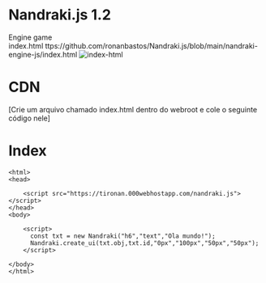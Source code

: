 # Nandraki.js 1.2
Engine game </br>
index.html ttps://github.com/ronanbastos/Nandraki.js/blob/main/nandraki-engine-js/index.html
<img src="https://i.ibb.co/k6pMWgQ/index-html.png" alt="index-html" border="0"></br>

# CDN 

***<script src= "https://tironan.000webhostapp.com/nandraki.js" ></script>***


[Crie um arquivo chamado index.html dentro do webroot e cole o seguinte código nele]

# **Index**

   <!DOCTYPE html>
    <html>
    <head>

        <script src="https://tironan.000webhostapp.com/nandraki.js"></script>
    </head>
    <body>

        <script>
          const txt = new Nandraki("h6","text","Ola mundo!");
          Nandraki.create_ui(txt.obj,txt.id,"0px","100px","50px","50px");
        </script>

    </body>
    </html>
   
